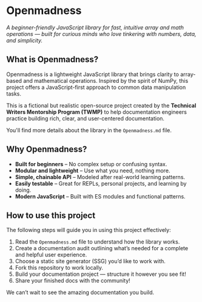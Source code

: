 # Openmadness

*A beginner-friendly JavaScript library for fast, intuitive array and math operations — built for curious minds who love tinkering with numbers, data, and simplicity.*

## What is Openmadness?

Openmadness is a lightweight JavaScript library that brings clarity to array-based and mathematical operations. Inspired by the spirit of NumPy, this project offers a JavaScript-first approach to common data manipulation tasks.

This is a fictional but realistic open-source project created by the **Technical Writers Mentorship Program (TWMP)** to help documentation engineers practice building rich, clear, and user-centered documentation.

You'll find more details about the library in the `Openmadness.md` file.

## Why Openmadness?

- **Built for beginners** – No complex setup or confusing syntax.
- **Modular and lightweight** – Use what you need, nothing more.
- **Simple, chainable API** – Modeled after real-world learning patterns.
- **Easily testable** – Great for REPLs, personal projects, and learning by doing.
- **Modern JavaScript** – Built with ES modules and functional patterns.

## How to use this project

The following steps will guide you in using this project effectively:

1. Read the `Openmadness.md` file to understand how the library works.
2. Create a documentation audit outlining what’s needed for a complete and helpful user experience.
3. Choose a static site generator (SSG) you’d like to work with.
4. Fork this repository to work locally.
5. Build your documentation project — structure it however you see fit!
6. Share your finished docs with the community!

We can’t wait to see the amazing documentation you build.

